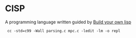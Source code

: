 # CISP
A programming language written guided by [Build your own lisp](http://www.buildyourownlisp.com/)

```shell
 cc -std=c99 -Wall parsing.c mpc.c -ledit -lm -o repl
```

